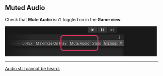 ## Muted Audio
Check that **Mute Audio** isn't toggled on in the **Game view**.

![Mute Audio Toggle](mute-toggle.png)

---
[Audio still cannot be heard.](Global%20Volume.md)